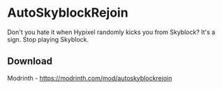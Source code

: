 # AutoSkyblockRejoin

Don't you hate it when Hypixel randomly kicks you from Skyblock? It's a sign. Stop playing Skyblock.

## Download

Modrinth - https://modrinth.com/mod/autoskyblockrejoin
